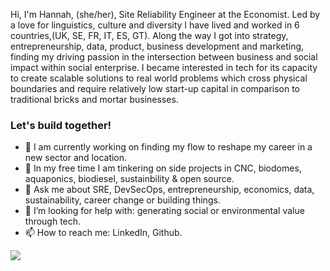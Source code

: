Hi, I'm Hannah, (she/her), Site Reliability Engineer at the Economist. Led by a love for linguistics, culture and diversity I have lived and worked in 6 countries,(UK, SE, FR, IT, ES, GT). Along the way I got into strategy, entrepreneurship, data, product, business development and marketing, finding my driving passion in the intersection between business and social impact within social enterprise. I became interested in tech for its capacity to create scalable solutions to real world problems which cross physical boundaries and require relatively low start-up capital in comparison to traditional bricks and mortar businesses.

### Let's build together!

- 🔭 I am currently working on finding my flow to reshape my career in a new sector and location.
- 🌱 In my free time I am tinkering on side projects in CNC, biodomes, aquaponics, biodiesel, sustainbility & open source. 
- 💬 Ask me about SRE, DevSecOps, entrepreneurship, economics, data, sustainability, career change or building things.
- 🤔 I’m looking for help with: generating social or environmental value through tech.
- 📫 How to reach me: LinkedIn, Github.


<a href="https://github.com/impactyogi">
  <img align="center" src="https://github-readme-stats.vercel.app/api/top-langs/?username=impactyogi&theme=light&hide_langs_below=1" />
</a>


 
